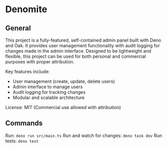 # Denomite
## General
This project is a fully-featured, self-contained admin panel built with Deno and Oak. It provides user management functionality with audit logging for changes made in the admin interface. Designed to be lightweight and flexible, this project can be used for both personal and commercial purposes with proper attribution.

Key features include:
- User management (create, update, delete users)
- Admin interface to manage users
- Audit logging for tracking changes
- Modular and scalable architecture

License: MIT (Commercial use allowed with attribution)

## Commands
Run: `deno run src/main.ts`
Run and watch for changes: `deno task dev`
Run tests: `deno test`